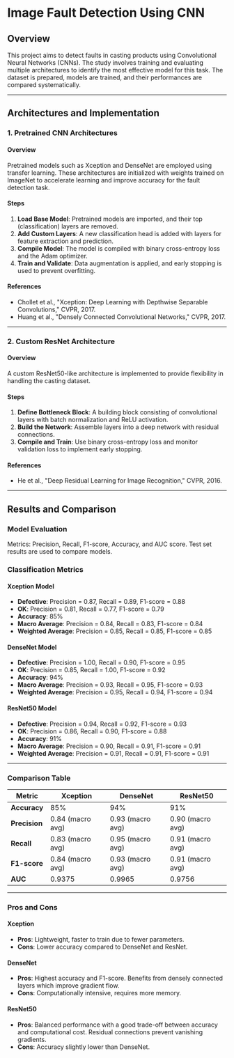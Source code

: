 # Image Fault Detection Using CNN

## Overview
This project aims to detect faults in casting products using Convolutional Neural Networks (CNNs). The study involves training and evaluating multiple architectures to identify the most effective model for this task. The dataset is prepared, models are trained, and their performances are compared systematically.

---

## Architectures and Implementation

### 1. Pretrained CNN Architectures
#### Overview
Pretrained models such as Xception and DenseNet are employed using transfer learning. These architectures are initialized with weights trained on ImageNet to accelerate learning and improve accuracy for the fault detection task.

#### Steps
1. **Load Base Model**: Pretrained models are imported, and their top (classification) layers are removed.
2. **Add Custom Layers**: A new classification head is added with layers for feature extraction and prediction.
3. **Compile Model**: The model is compiled with binary cross-entropy loss and the Adam optimizer.
4. **Train and Validate**: Data augmentation is applied, and early stopping is used to prevent overfitting.

#### References
- Chollet et al., "Xception: Deep Learning with Depthwise Separable Convolutions," CVPR, 2017.  
- Huang et al., "Densely Connected Convolutional Networks," CVPR, 2017.

---

### 2. Custom ResNet Architecture
#### Overview
A custom ResNet50-like architecture is implemented to provide flexibility in handling the casting dataset.

#### Steps
1. **Define Bottleneck Block**: A building block consisting of convolutional layers with batch normalization and ReLU activation.
2. **Build the Network**: Assemble layers into a deep network with residual connections.
3. **Compile and Train**: Use binary cross-entropy loss and monitor validation loss to implement early stopping.

#### References
- He et al., "Deep Residual Learning for Image Recognition," CVPR, 2016.

---

## Results and Comparison

### Model Evaluation
Metrics: Precision, Recall, F1-score, Accuracy, and AUC score. Test set results are used to compare models.

### Classification Metrics

#### Xception Model
- **Defective**: Precision = 0.87, Recall = 0.89, F1-score = 0.88  
- **OK**: Precision = 0.81, Recall = 0.77, F1-score = 0.79  
- **Accuracy**: 85%  
- **Macro Average**: Precision = 0.84, Recall = 0.83, F1-score = 0.84  
- **Weighted Average**: Precision = 0.85, Recall = 0.85, F1-score = 0.85  

#### DenseNet Model
- **Defective**: Precision = 1.00, Recall = 0.90, F1-score = 0.95  
- **OK**: Precision = 0.85, Recall = 1.00, F1-score = 0.92  
- **Accuracy**: 94%  
- **Macro Average**: Precision = 0.93, Recall = 0.95, F1-score = 0.93  
- **Weighted Average**: Precision = 0.95, Recall = 0.94, F1-score = 0.94  

#### ResNet50 Model
- **Defective**: Precision = 0.94, Recall = 0.92, F1-score = 0.93  
- **OK**: Precision = 0.86, Recall = 0.90, F1-score = 0.88  
- **Accuracy**: 91%  
- **Macro Average**: Precision = 0.90, Recall = 0.91, F1-score = 0.91  
- **Weighted Average**: Precision = 0.91, Recall = 0.91, F1-score = 0.91  

---

### Comparison Table
| Metric       | Xception       | DenseNet       | ResNet50       |
|--------------|----------------|----------------|----------------|
| **Accuracy** | 85%            | 94%            | 91%            |
| **Precision**| 0.84 (macro avg)| 0.93 (macro avg)| 0.90 (macro avg)|
| **Recall**   | 0.83 (macro avg)| 0.95 (macro avg)| 0.91 (macro avg)|
| **F1-score** | 0.84 (macro avg)| 0.93 (macro avg)| 0.91 (macro avg)|
| **AUC**      | 0.9375         | 0.9965         | 0.9756         |

---

### Pros and Cons

#### Xception
- **Pros**: Lightweight, faster to train due to fewer parameters.  
- **Cons**: Lower accuracy compared to DenseNet and ResNet.

#### DenseNet
- **Pros**: Highest accuracy and F1-score. Benefits from densely connected layers which improve gradient flow.  
- **Cons**: Computationally intensive, requires more memory.

#### ResNet50
- **Pros**: Balanced performance with a good trade-off between accuracy and computational cost. Residual connections prevent vanishing gradients.  
- **Cons**: Accuracy slightly lower than DenseNet.

